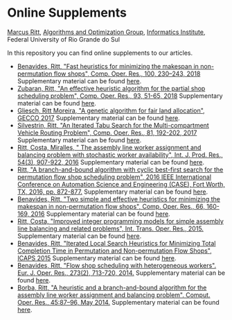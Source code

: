 # Online Supplements

[Marcus Ritt](http://www.inf.ufrgs.br/~mrpritt), [Algorithms and Optimization Group](http://www.inf.ufrgs.br/~mrpritt/doku.php?id=algoritmos), [Informatics Institute](http://www.inf.ufrgs.br), Federal University of Rio Grande do Sul

In this repository you can find online supplements to our articles.

* [Benavides, Ritt, "Fast heuristics for minimizing the makespan in non-permutation flow shops", Comp. Oper. Res., 100, 230–243, 2018](https://doi.org/10.1016/j.cor.2018.07.017)
  Supplementary material can be found [here](http://inf.ufrgs.br/algopt/npfs2).
* [Zubaran, Ritt, "An effective heuristic algorithm for the partial shop scheduling problem", Comp. Oper. Res., 93, 51-65, 2018](https://doi.org/10.1016/j.cor.2018.01.015)
    Supplementary material can be found [here](http://inf.ufrgs.br/algopt/pssp).
* [Gliesch, Ritt Moreira, "A genetic algorithm for fair land allocation", GECCO 2017](http://dx.doi.org/10.1145/3071178.3071313)
    Supplementary material can be found [here](http://inf.ufrgs.br/algopt/proterra).
* [Silvestrin, Ritt, "An Iterated Tabu Search for the Multi-compartment Vehicle Routing Problem", Comp. Oper. Res., 81, 192-202, 2017](http://dx.doi.org/10.1016/j.cor.2016.12.023)
    Supplementary material can be found [here](http://inf.ufrgs.br/algopt/MCVRP).
* [Ritt, Costa, Miralles, " The assembly line worker assignment and balancing problem with stochastic worker availability", Int. J. Prod. Res., 54(3), 907-922, 2016](http://dx.doi.org/10.1080/00207543.2015.1108534)
    Supplementary material can be found [here](http://www.inf.ufrgs.br/algopt/salwabp).
* [Ritt, "A branch-and-bound algorithm with cyclic best-first search for the permutation flow shop scheduling problem", 2016 IEEE International Conference on Automation Science and Engineering (CASE), Fort Worth, TX, 2016, pp. 872-877.](https://doi.org/10.1109/COASE.2016.7743493)
    Supplementary material can be found [here](http://inf.ufrgs.br/algopt/pfssp-cbfs).
* [Benavides, Ritt, "Two simple and effective heuristics for minimizing the makespan in non-permutation flow shops", Comp. Oper. Res., 66, 160-169, 2016](http://dx.doi.org/10.1016/j.cor.2015.08.001)
    Supplementary material can be found [here](http://inf.ufrgs.br/algopt/npfs).
* [Ritt, Costa, "Improved integer programming models for simple assembly line balancing and related problems", Int. Trans. Oper. Res., 2015.](http://dx.doi.org/10.1111/itor.12206)
    Supplementary material can be found [here](http://www.inf.ufrgs.br/algopt/albp).
* [Benavides, Ritt, "Iterated Local Search Heuristics for Minimizing Total Completion Time in Permutation and Non-permutation Flow Shops", ICAPS 2015](https://www.aaai.org/ocs/index.php/ICAPS/ICAPS15/paper/view/10545)
    Supplementary material can be found [here](npcsum).
* [Benavides, Ritt, "Flow shop scheduling with heterogeneous workers". Eur. J. Oper. Res., 273(2), 713-720, 2014.](http://dx.doi.org/10.1016/j.ejor.2014.02.012)
    Supplementary material can be found [here](http://inf.ufrgs.br/algopt/hetFS).
* [Borba, Ritt, "A heuristic and a branch-and-bound algorithm for the assembly line worker assignment and balancing problem". Comput. Oper. Res., 45:87–96, May 2014.](http://dx.doi.org/10.1016/j.cor.2013.12.002)
    Supplementary material can be found [here](http://inf.ufrgs.br/algopt/alwabp2).

